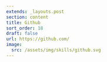 ```yaml
---
extends: _layouts.post
section: content
title: Github
sort_order: 18
draft: false
url: https://github.com/
image:
  src: /assets/img/skills/github.svg
---
```

